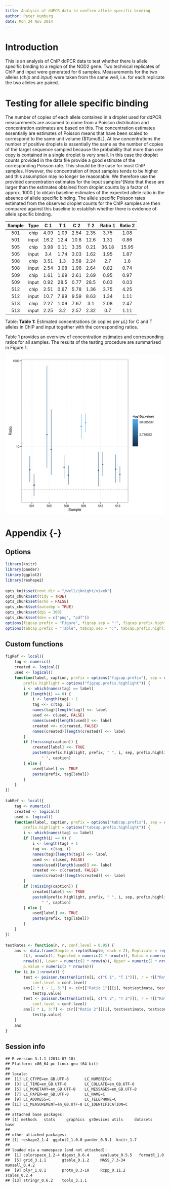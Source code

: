 ```yaml
---
title: Analysis of ddPCR data to confirm allele specific binding
author: Peter Humburg
date: Mon 24 Nov 2014
---
```






# Introduction


This is an analysis of ChIP ddPCR data to test whether there is allele specific binding 
to a region of the NOD2 gene. Two technical replicates of ChIP and input were generated
for 6 samples. Measurements for the two 
alleles (_chip_ and _input_) were taken from the same well, i.e. for each
replicate the two alleles are paired.

# Testing for allele specific binding
The number of copies of each allele contained in a droplet used for ddPCR measurements 
are assumed to come from a Poisson distribution and concentration estimates are based on this. 
The concentration estimates essentially are estimates of Poisson means that have been scaled 
to correspond to the same unit volume ($1\\mu$L). At low concentrations the number
of positive droplets is essentially the same as the number of copies of the target
sequence sampled because the probability that more than one copy is contained in a
single droplet is very small. In this case the droplet counts provided in the data file
provide a good estimate of the corresponding Poisson rate. This should be the case for
most ChIP samples. However, the concentration of input samples tends to be higher and this
assumption may no longer be reasonable. We therefore use the provided concentration
estimates for the input samples^[Note that these are larger than the estimates obtained from
droplet counts by a factor of approx. 1000.] to obtain baseline estimates of the expected
allele ratio in the absence of allele specific binding. The allele specific Poisson rates 
estimated from the observed droplet counts for the ChIP samples are then compared 
against this baseline to establish whether there is evidence of allele specific binding.  




|  Sample  |  Type  |  C 1  |  T 1  |  C 2  |  T 2  |  Ratio 1  |  Ratio 2  |
|:--------:|:------:|:-----:|:-----:|:-----:|:-----:|:---------:|:---------:|
|   501    |  chip  | 4.09  | 1.09  | 2.54  | 2.35  |   3.75    |   1.08    |
|   501    | input  | 16.2  | 12.4  | 10.8  | 12.6  |   1.31    |   0.86    |
|   505    |  chip  | 3.98  | 0.11  | 3.35  | 0.21  |   36.18   |   15.95   |
|   505    | input  |  3.4  | 1.74  | 3.03  | 1.62  |   1.95    |   1.87    |
|   508    |  chip  | 3.51  |  1.3  | 3.58  | 2.24  |    2.7    |    1.6    |
|   508    | input  | 2.54  | 3.08  | 1.96  | 2.64  |   0.82    |   0.74    |
|   509    |  chip  | 1.61  | 1.69  | 2.61  | 2.69  |   0.95    |   0.97    |
|   509    | input  | 0.92  | 28.5  | 0.77  | 28.5  |   0.03    |   0.03    |
|   512    |  chip  | 2.51  | 0.67  | 5.78  | 1.36  |   3.75    |   4.25    |
|   512    | input  | 10.7  | 7.99  | 9.59  | 8.63  |   1.34    |   1.11    |
|   513    |  chip  | 2.27  | 1.09  | 7.67  |  3.1  |   2.08    |   2.47    |
|   513    | input  | 2.25  |  3.2  | 2.57  | 2.32  |    0.7    |   1.11    |

Table: **Table 1:** Estimated concentrations (in copies per $\mu$L) for C and T alleles in ChIP and input together with the corresponding ratios.

Table 1 provides an overview of concentration estimates and corresponding
ratios for all samples. The results of the testing procedure are summarised in
Figure 1.







![**Figure 1:** Estimated allele ratios (C/T) with 95% confidence intervals. Ratios have been rescaled such that the expected ratio is 1.](figure/rateTestPlot-1.png) 

# Appendix {-}
## Options


```r
library(knitr)
library(pander)
library(ggplot2)
library(reshape2)

opts_knit$set(root.dir = "/well/jknight/vivek")
opts_chunk$set(tidy = TRUE)
opts_chunk$set(echo = FALSE)
opts_chunk$set(autodep = TRUE)
opts_chunk$set(dpi = 300)
opts_chunk$set(dev = c("png", "pdf"))
options(figcap.prefix = "Figure", figcap.sep = ":", figcap.prefix.highlight = "**")
options(tabcap.prefix = "Table", tabcap.sep = ":", tabcap.prefix.highlight = "**")
```

## Custom functions


```r
figRef <- local({
    tag <- numeric()
    created <- logical()
    used <- logical()
    function(label, caption, prefix = options("figcap.prefix"), sep = options("figcap.sep"), 
        prefix.highlight = options("figcap.prefix.highlight")) {
        i <- which(names(tag) == label)
        if (length(i) == 0) {
            i <- length(tag) + 1
            tag <<- c(tag, i)
            names(tag)[length(tag)] <<- label
            used <<- c(used, FALSE)
            names(used)[length(used)] <<- label
            created <<- c(created, FALSE)
            names(created)[length(created)] <<- label
        }
        if (!missing(caption)) {
            created[label] <<- TRUE
            paste0(prefix.highlight, prefix, " ", i, sep, prefix.highlight, 
                " ", caption)
        } else {
            used[label] <<- TRUE
            paste(prefix, tag[label])
        }
    }
})

tabRef <- local({
    tag <- numeric()
    created <- logical()
    used <- logical()
    function(label, caption, prefix = options("tabcap.prefix"), sep = options("tabcap.sep"), 
        prefix.highlight = options("tabcap.prefix.highlight")) {
        i <- which(names(tag) == label)
        if (length(i) == 0) {
            i <- length(tag) + 1
            tag <<- c(tag, i)
            names(tag)[length(tag)] <<- label
            used <<- c(used, FALSE)
            names(used)[length(used)] <<- label
            created <<- c(created, FALSE)
            names(created)[length(created)] <<- label
        }
        if (!missing(caption)) {
            created[label] <<- TRUE
            paste0(prefix.highlight, prefix, " ", i, sep, prefix.highlight, 
                " ", caption)
        } else {
            used[label] <<- TRUE
            paste(prefix, tag[label])
        }
    }
})

testRates <- function(n, r, conf.level = 0.95) {
    ans <- data.frame(Sample = rep(n$Sample, each = 2), Replicate = rep(c(1L, 
        2L), nrow(n)), Expected = numeric(2 * nrow(n)), Ratio = numeric(2 * 
        nrow(n)), Lower = numeric(2 * nrow(n)), Upper = numeric(2 * nrow(n)), 
        p.value = numeric(2 * nrow(n)))
    for (i in 1:nrow(n)) {
        test <- poisson.test(unlist(n[i, c("C 1", "T 1")]), r = r[["Ratio 1"]][i], 
            conf.level = conf.level)
        ans[2 * i - 1, 3:7] <- c(r[["Ratio 1"]][i], test$estimate, test$conf.int, 
            test$p.value)
        test <- poisson.test(unlist(n[i, c("C 2", "T 2")]), r = r[["Ratio 2"]][i], 
            conf.level = conf.level)
        ans[2 * i, 3:7] <- c(r[["Ratio 2"]][i], test$estimate, test$conf.int, 
            test$p.value)
    }
    ans
}
```

## Session info


```
## R version 3.1.1 (2014-07-10)
## Platform: x86_64-pc-linux-gnu (64-bit)
## 
## locale:
##  [1] LC_CTYPE=en_GB.UTF-8       LC_NUMERIC=C              
##  [3] LC_TIME=en_GB.UTF-8        LC_COLLATE=en_GB.UTF-8    
##  [5] LC_MONETARY=en_GB.UTF-8    LC_MESSAGES=en_GB.UTF-8   
##  [7] LC_PAPER=en_GB.UTF-8       LC_NAME=C                 
##  [9] LC_ADDRESS=C               LC_TELEPHONE=C            
## [11] LC_MEASUREMENT=en_GB.UTF-8 LC_IDENTIFICATION=C       
## 
## attached base packages:
## [1] methods   stats     graphics  grDevices utils     datasets  base     
## 
## other attached packages:
## [1] reshape2_1.4  ggplot2_1.0.0 pander_0.5.1  knitr_1.7    
## 
## loaded via a namespace (and not attached):
##  [1] colorspace_1.2-4 digest_0.6.4     evaluate_0.5.5   formatR_1.0     
##  [5] grid_3.1.1       gtable_0.1.2     MASS_7.3-34      munsell_0.4.2   
##  [9] plyr_1.8.1       proto_0.3-10     Rcpp_0.11.2      scales_0.2.4    
## [13] stringr_0.6.2    tools_3.1.1
```

